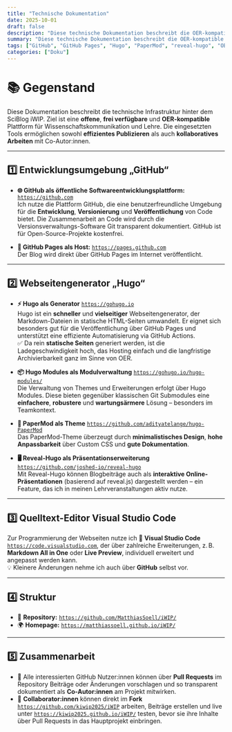 ```yaml
---
title: "Technische Dokumentation"
date: 2025-10-01
draft: false
description: "Diese technische Dokumentation beschreibt die OER-kompatible und frei verfügbare Softwarebasis des SciBlog iWIP."
summary: "Diese technische Dokumentation beschreibt die OER-kompatible und frei verfügbare Softwarebasis des SciBlog iWIP."
tags: ["GitHub", "GitHub Pages", "Hugo", "PaperMod", "reveal-hugo", "OER", "Open Source"]
categories: ["Doku"]
---
```


# 📚 Gegenstand  

Diese Dokumentation beschreibt die technische Infrastruktur hinter dem SciBlog iWIP. Ziel ist eine **offene**, **frei verfügbare** und **OER-kompatible** Plattform für Wissenschaftskommunikation und Lehre. Die eingesetzten Tools ermöglichen sowohl **effizientes Publizieren** als auch **kollaboratives Arbeiten** mit Co-Autor:innen.

---

## 1️⃣ Entwicklungsumgebung „GitHub“

- **🌐 GitHub als öffentliche Softwareentwicklungsplattform:** [`https://github.com`](https://github.com)  
  Ich nutze die Plattform GitHub, die eine benutzerfreundliche Umgebung für die **Entwicklung**, **Versionierung** und **Veröffentlichung** von Code bietet. Die Zusammenarbeit an Code wird durch die Versionsverwaltungs-Software Git transparent dokumentiert. GitHub ist für Open-Source-Projekte kostenfrei.
 
- **🚀 GitHub Pages als Host:** [`https://pages.github.com`](https://pages.github.com)  
  Der Blog wird direkt über GitHub Pages im Internet veröffentlicht.

---

## 2️⃣ Webseitengenerator „Hugo“

- **⚡ Hugo als Generator** [`https://gohugo.io`](https://gohugo.io)  
  Hugo ist ein **schneller** und **vielseitiger** Webseitengenerator, der Markdown-Dateien in statische HTML-Seiten umwandelt. Er eignet sich besonders gut für die Veröffentlichung über GitHub Pages und unterstützt eine effiziente Automatisierung via GitHub Actions.  
  ✅ Da rein **statische Seiten** generiert werden, ist die Ladegeschwindigkeit hoch, das Hosting einfach und die langfristige Archivierbarkeit ganz im Sinne von OER.

- **📦 Hugo Modules als Modulverwaltung** [`https://gohugo.io/hugo-modules/`](https://gohugo.io/hugo-modules/)  
  Die Verwaltung von Themes und Erweiterungen erfolgt über Hugo Modules. Diese bieten gegenüber klassischen Git Submodules eine **einfachere**, **robustere** und **wartungsärmere** Lösung – besonders im Teamkontext.

- **🎨 PaperMod als Theme** [`https://github.com/adityatelange/hugo-PaperMod`](https://github.com/adityatelange/hugo-PaperMod)  
  Das PaperMod-Theme überzeugt durch **minimalistisches Design**, **hohe Anpassbarkeit** über Custom CSS und **gute Dokumentation**.

- **🖥️ Reveal-Hugo als Präsentationserweiterung** [`https://github.com/joshed-io/reveal-hugo`](https://github.com/joshed-io/reveal-hugo)  
  Mit Reveal-Hugo können Blogbeiträge auch als **interaktive Online-Präsentationen** (basierend auf reveal.js) dargestellt werden – ein Feature, das ich in meinen Lehrveranstaltungen aktiv nutze.

---

## 3️⃣ Quelltext-Editor Visual Studio Code  

Zur Programmierung der Webseiten nutze ich 📝 **Visual Studio Code** [`https://code.visualstudio.com`](https://code.visualstudio.com), der über zahlreiche Erweiterungen, z. B. **Markdown All in One** oder **Live Preview**, individuell erweitert und angepasst werden kann.  
💡 Kleinere Änderungen nehme ich auch über **GitHub** selbst vor.

---

## 4️⃣ Struktur  

- 📂 **Repository:** [`https://github.com/MatthiasSoell/iWIP/`](https://github.com/MatthiasSoell/iWIP/)  
- 🌍 **Homepage:** [`https://matthiassoell.github.io/iWIP/`](https://matthiassoell.github.io/iWIP/)

---

## 5️⃣ Zusammenarbeit  

- 👥 Alle interessierten GitHub Nutzer:innen können über **Pull Requests** im Repository Beiträge oder Änderungen vorschlagen und so transparent dokumentiert als **Co-Autor:innen** am Projekt mitwirken.  
- 🤝 **Collaborator:innen** können direkt im **Fork** [`https://github.com/kiwip2025/iWIP`](https://github.com/kiwip2025/iWIP) arbeiten, Beiträge erstellen und live unter [`https://kiwip2025.github.io/iWIP/`](https://kiwip2025.github.io/iWIP/) testen, bevor sie ihre Inhalte über Pull Requests in das Hauptprojekt einbringen.
